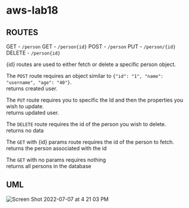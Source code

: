 # aws-lab18 

## ROUTES

GET - `/person`
GET - `/person{id}`
POST - `/person`
PUT - `/person/{id}`
DELETE - `/person{id}`

{id} routes are used to either fetch or delete a specific person object.<br>

The `POST` route requires an object similar to `{"id": "1", "name": "username", "age": "40"}`.<br>
returns created user.<br>

The `PUT` route requires you to specific the Id and then the properties you wish to update.<br>
returns updated user.<br>

The `DELETE` route requires the id of the person you wish to delete.<br>
returns no data<br>

The `GET` with {id} params route requires the id of the person to fetch.<br>
returns the person associated with the id

The `GET` with no params requires nothing<br>
returns all persons in the database

## UML
![Screen Shot 2022-07-07 at 4 21 03 PM](https://user-images.githubusercontent.com/55909913/177887278-c7a74c83-6292-45d2-9653-0f777e25e492.png)
